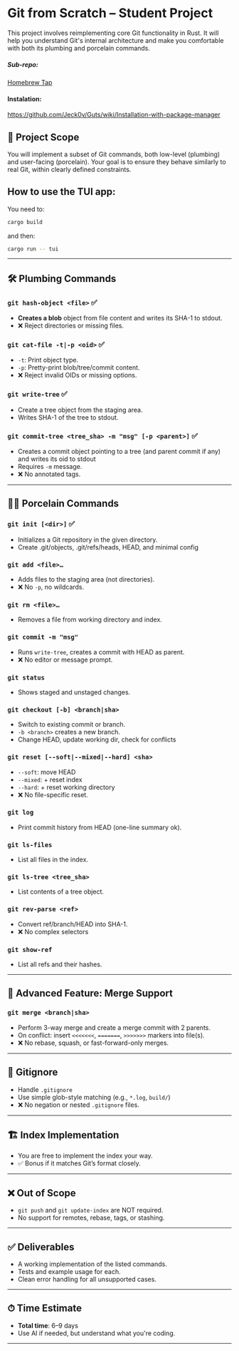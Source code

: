 # Git from Scratch – Student Project

This project involves reimplementing core Git functionality in Rust. It will help you understand Git's internal architecture and make you comfortable with both its plumbing and porcelain commands.

##### Sub-repo:
[Homebrew Tap](https://github.com/Oomaxime/homebrew-guts)

#### Instalation:
https://github.com/Jeck0v/Guts/wiki/Installation-with-package-manager

## 🎯 Project Scope

You will implement a subset of Git commands, both low-level (plumbing) and user-facing (porcelain). Your goal is to ensure they behave similarly to real Git, within clearly defined constraints.

## How to use the TUI app:
You need to:
``` bash
cargo build
```
and then:
``` bash
cargo run -- tui
```
---

## 🛠 Plumbing Commands

### `git hash-object <file>` :white_check_mark:
- **Creates a blob** object from file content and writes its SHA-1 to stdout.
- ❌ Reject directories or missing files.

### `git cat-file -t|-p <oid>` :white_check_mark:
- `-t`: Print object type.
- `-p`: Pretty-print blob/tree/commit content.
- ❌ Reject invalid OIDs or missing options.

### `git write-tree` :white_check_mark:
- Create a tree object from the staging area.
- Writes SHA-1 of the tree to stdout.

### `git commit-tree <tree_sha> -m "msg" [-p <parent>]` :white_check_mark:
- Creates a commit object pointing to a tree (and parent commit if any) and writes its oid to stdout
- Requires `-m` message.
- ❌ No annotated tags.

---

## 🧑‍💻 Porcelain Commands

### `git init [<dir>]` :white_check_mark:
- Initializes a Git repository in the given directory.
- Create .git/objects, .git/refs/heads, HEAD, and minimal config

### `git add <file>…`
- Adds files to the staging area (not directories).
- ❌ No `-p`, no wildcards.

### `git rm <file>…`
- Removes a file from working directory and index.

### `git commit -m "msg"`
- Runs `write-tree`, creates a commit with HEAD as parent.
- ❌ No editor or message prompt.

### `git status`
- Shows staged and unstaged changes.

### `git checkout [-b] <branch|sha>`
- Switch to existing commit or branch.
- `-b <branch>` creates a new branch.
- Change HEAD, update working dir, check for conflicts

### `git reset [--soft|--mixed|--hard] <sha>`
- `--soft`: move HEAD
- `--mixed`: + reset index
- `--hard`: + reset working directory
- ❌ No file-specific reset.

### `git log`
- Print commit history from HEAD (one-line summary ok).

### `git ls-files`
- List all files in the index.

### `git ls-tree <tree_sha>`
- List contents of a tree object.

### `git rev-parse <ref>`
- Convert ref/branch/HEAD into SHA-1.
- ❌ No complex selectors

### `git show-ref`
- List all refs and their hashes.

---

## 🧠 Advanced Feature: Merge Support

### `git merge <branch|sha>`
- Perform 3-way merge and create a merge commit with 2 parents.
- On conflict: insert `<<<<<<<`, `=======`, `>>>>>>>` markers into file(s).
- ❌ No rebase, squash, or fast-forward-only merges.

---

## 📄 Gitignore

- Handle `.gitignore`
- Use simple glob-style matching (e.g., `*.log`, `build/`)
- ❌ No negation or nested `.gitignore` files.

---

## 🏗 Index Implementation

- You are free to implement the index your way.
- ✅ Bonus if it matches Git’s format closely.

---

## ❌ Out of Scope

- `git push` and `git update-index` are NOT required.
- No support for remotes, rebase, tags, or stashing.

---

## ✅ Deliverables

- A working implementation of the listed commands.
- Tests and example usage for each.
- Clean error handling for all unsupported cases.

---

## ⏱ Time Estimate

- **Total time**: 6–9 days
- Use AI if needed, but understand what you're coding.

---
